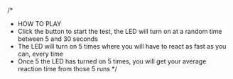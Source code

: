 /*
 * HOW TO PLAY
 * Click the button to start the test, the LED will turn on at a random time between 5 and 30 seconds
 * The LED will turn on 5 times where you will have to react as fast as you can, every time
 * Once 5 the LED has turned on 5 times, you will get your average reaction time from those 5 runs
 */